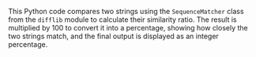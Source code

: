 This Python code compares two strings using the `SequenceMatcher` class from the `difflib` module to calculate their similarity ratio. The result is multiplied by 100 to convert it into a percentage, showing how closely the two strings match, and the final output is displayed as an integer percentage.
